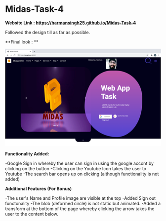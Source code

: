 # Midas-Task-4

**Website Link : https://harmansingh25.github.io/Midas-Task-4**

Followed the design till as far as possible.

**Final look : **

  ![alt text](https://github.com/harmansingh25/Midas-Task-4/blob/[branch]/final1.png)


**Functionality Added:**

  -Google Sign in whereby the user can sign in using the google accont by clicking on the button
  -Clicking on the Youtube Icon takes the user to Youtube
  -The search bar opens up on clicking (although functionality is not added)

**Additional Features (For Bonus)**

  -The user's Name and Profile image are visible at the top
  -Added Sign out functonality
  -The blob (deformed circle) is not static but animated.
  -Added a transform at the bottom of the page whereby clicking the arrow takes the user to the content below.
  
